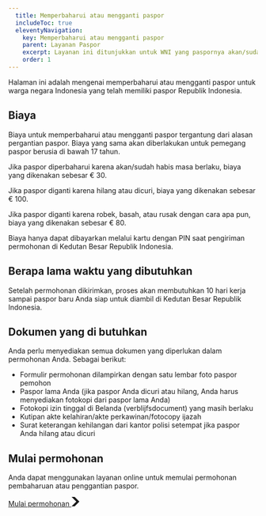 ```yaml
---
  title: Memperbaharui atau mengganti paspor
  includeToc: true
  eleventyNavigation:
    key: Memperbaharui atau mengganti paspor
    parent: Layanan Paspor
    excerpt: Layanan ini ditunjukkan untuk WNI yang paspornya akan/sudah habis masa berlaku, rusak, hilang, atau dicuri.
    order: 1
---
```


Halaman ini adalah mengenai memperbaharui atau mengganti paspor untuk warga negara Indonesia yang telah memiliki paspor Republik Indonesia.

## Biaya

Biaya untuk memperbaharui atau mengganti paspor tergantung dari alasan pergantian paspor.
Biaya yang sama akan diberlakukan untuk pemegang paspor berusia di bawah 17 tahun.

Jika paspor diperbaharui karena akan/sudah habis masa berlaku, biaya yang dikenakan sebesar  € 30.

Jika paspor diganti karena hilang atau dicuri, biaya yang dikenakan sebesar  € 100.

Jika paspor diganti karena robek, basah, atau rusak dengan cara apa pun, biaya yang dikenakan sebesar  € 80.

Biaya hanya dapat dibayarkan melalui kartu dengan PIN saat pengiriman permohonan di Kedutan
Besar Republik Indonesia.

## Berapa lama waktu yang dibutuhkan

Setelah permohonan dikirimkan, proses akan membutuhkan 10 hari kerja sampai
paspor baru Anda siap untuk diambil di Kedutan Besar Republik Indonesia. 

## Dokumen yang di butuhkan

Anda perlu menyediakan semua dokumen yang diperlukan dalam permohonan Anda. Sebagai berikut:

-	Formulir permohonan dilampirkan dengan satu lembar foto paspor pemohon
-	Paspor lama Anda (jika paspor Anda dicuri atau hilang, Anda harus menyediakan fotokopi dari paspor lama Anda)
-	Fotokopi izin tinggal di Belanda (verblijfsdocument) yang masih berlaku
-	Kutipan akte kelahiran/akte perkawinan/fotocopy ijazah
-	Surat keterangan kehilangan dari kantor polisi setempat jika paspor Anda hilang atau dicuri

## Mulai permohonan

Anda dapat menggunakan layanan online untuk memulai permohonan pembaharuan atau penggantian paspor. 

<a href="https://aplikasi.imigrasi.indonesia.nl/paspor" class="kbrinl-button kbrinl-button--start">Mulai permohonan <svg class="kbrinl-button__start-icon" xmlns="http://www.w3.org/2000/svg" width="17.5" height="19" viewBox="0 0 33 40" aria-hidden="true" focusable="false"> <path fill="currentColor" d="M0 0h13l20 20-20 20H0l20-20z" /> </svg>
</a>
